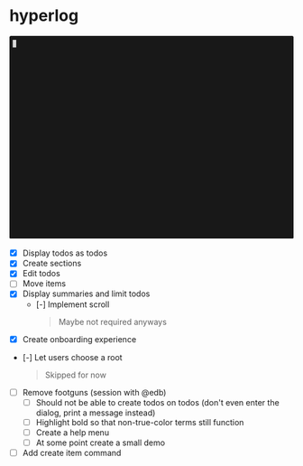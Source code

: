 # hyperlog

![demo](./assets/demo.gif)

- [x] Display todos as todos
- [x] Create sections
- [x] Edit todos
- [ ] Move items
- [x] Display summaries and limit todos
  - [-] Implement scroll
    > Maybe not required anyways
- [x] Create onboarding experience
- [-] Let users choose a root
  > Skipped for now

- [ ] Remove footguns (session with @edb)
  - [ ] Should not be able to create todos on todos (don't even enter the dialog, print a message instead)
  - [ ] Highlight bold so that non-true-color terms still function
  - [ ] Create a help menu
  - [ ] At some point create a small demo

- [ ] Add create item command
